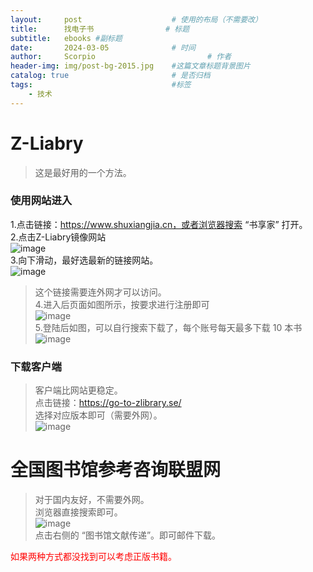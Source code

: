 ```yaml
---
layout:     post   				    # 使用的布局（不需要改）
title:      找电子书				# 标题 
subtitle:   ebooks #副标题
date:       2024-03-05 				# 时间
author:     Scorpio 						# 作者
header-img: img/post-bg-2015.jpg 	#这篇文章标题背景图片
catalog: true 						# 是否归档
tags:								#标签
    - 技术
---
```


# Z-Liabry
>这是最好用的一个方法。  
### 使用网站进入
1.点击链接：https://www.shuxiangjia.cn，或者浏览器搜索 “书享家” 打开。  
2.点击Z-Liabry镜像网站  
![image](https://github.com/ScorpioPxg/scorpiopxg.github.io/assets/161672962/b0e422a9-0763-4f66-bfa7-9aaea245a889)  
3.向下滑动，最好选最新的链接网站。  
![image](https://github.com/ScorpioPxg/scorpiopxg.github.io/assets/161672962/8fc56694-b50f-46e7-94bd-d44ba4997d20)  
>这个链接需要连外网才可以访问。  
4.进入后页面如图所示，按要求进行注册即可  
![image](https://github.com/ScorpioPxg/scorpiopxg.github.io/assets/161672962/9b630135-bb30-4b14-a5da-ce6567d1c5ab)  
5.登陆后如图，可以自行搜索下载了，每个账号每天最多下载 10 本书  
![image](https://github.com/ScorpioPxg/scorpiopxg.github.io/assets/161672962/5853ca4f-e0dc-4c29-9659-373e8edf24cc)  
### 下载客户端  
>客户端比网站更稳定。  
点击链接：https://go-to-zlibrary.se/  
选择对应版本即可（需要外网）。  
![image](https://github.com/ScorpioPxg/scorpiopxg.github.io/assets/161672962/88183a44-6bbe-4aa5-9502-b69bbd72d41f)  

# 全国图书馆参考咨询联盟网  
>对于国内友好，不需要外网。  
浏览器直接搜索即可。  
![image](https://github.com/ScorpioPxg/scorpiopxg.github.io/assets/161672962/7a246d60-428c-4fde-ae81-c7b4431fec7e)  
点击右侧的 “图书馆文献传递”。即可邮件下载。  

<font color="red">如果两种方式都没找到可以考虑正版书籍。</font>
